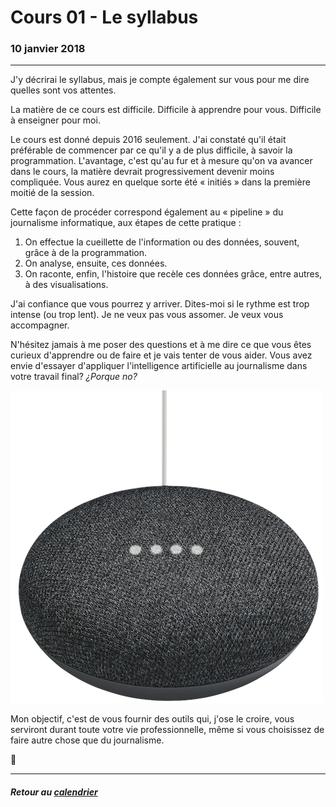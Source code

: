 # Cours 01 - Le syllabus

### 10 janvier 2018

---

J'y décrirai le syllabus, mais je compte également sur vous pour me dire quelles sont vos attentes.

La matière de ce cours est difficile. Difficile à apprendre pour vous. Difficile à enseigner pour moi.

Le cours est donné depuis 2016 seulement. J'ai constaté qu'il était préférable de commencer par ce qu'il y a de plus difficile, à savoir la programmation. L'avantage, c'est qu'au fur et à mesure qu'on va avancer dans le cours, la matière devrait progressivement devenir moins compliquée. Vous aurez en quelque sorte été «&nbsp;initiés&nbsp;» dans la première moitié de la session.

Cette façon de procéder correspond également au «&nbsp;pipeline&nbsp;» du journalisme informatique, aux étapes de cette pratique&nbsp;:
1. On effectue la cueillette de l'information ou des données, souvent, grâce à de la programmation.
1. On analyse, ensuite, ces données.
1. On raconte, enfin, l'histoire que recèle ces données grâce, entre autres, à des visualisations.

J'ai confiance que vous pourrez y arriver. Dites-moi si le rythme est trop intense \(ou trop lent\). Je ne veux pas vous assomer. Je veux vous accompagner. 

N'hésitez jamais à me poser des questions et à me dire ce que vous êtes curieux d'apprendre ou de faire et je vais tenter de vous aider. Vous avez envie d'essayer d'appliquer l'intelligence artificielle au journalisme dans votre travail final? *¿Porque no?*

![](/assets/googhome.png)


Mon objectif, c'est de vous fournir des outils qui, j'ose le croire, vous serviront durant toute votre vie professionnelle, même si vous choisissez de faire autre chose que du journalisme.

:rocket:

---

##### Retour au [calendrier](/calendrier.md)
